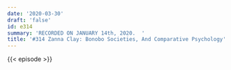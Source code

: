 ```yaml
---
date: '2020-03-30'
draft: 'false'
id: e314
summary: 'RECORDED ON JANUARY 14th, 2020.  '
title: '#314 Zanna Clay: Bonobo Societies, And Comparative Psychology'
---
```

{{< episode >}}
